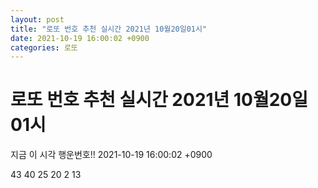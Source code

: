 ```yaml
---
layout: post
title: "로또 번호 추천 실시간 2021년 10월20일01시"
date: 2021-10-19 16:00:02 +0900
categories: 로또
---
```


# 로또 번호 추천 실시간 2021년 10월20일01시

지금 이 시각 행운번호!! 2021-10-19 16:00:02 +0900

 43  40  25  20  2  13 

